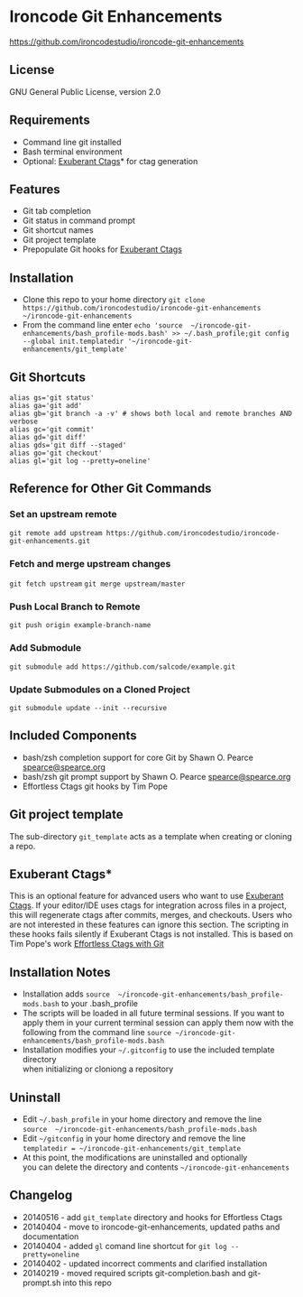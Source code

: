 Ironcode Git Enhancements
=========================
https://github.com/ironcodestudio/ironcode-git-enhancements

License
-------
GNU General Public License, version 2.0

Requirements
------------
* Command line git installed
* Bash terminal environment
* Optional: [Exuberant Ctags](http://ctags.sourceforge.net/)* for ctag generation

Features
--------
* Git tab completion
* Git status in command prompt
* Git shortcut names
* Git project template
* Prepopulate Git hooks for [Exuberant Ctags](http://ctags.sourceforge.net/)

Installation
------------
* Clone this repo to your home directory `git clone https://github.com/ironcodestudio/ironcode-git-enhancements ~/ironcode-git-enhancements`
* From the command line enter `echo 'source  ~/ironcode-git-enhancements/bash_profile-mods.bash' >> ~/.bash_profile;git config --global init.templatedir '~/ironcode-git-enhancements/git_template'`

Git Shortcuts
-------------
```
alias gs='git status'
alias ga='git add'
alias gb='git branch -a -v' # shows both local and remote branches AND verbose
alias gc='git commit'
alias gd='git diff'
alias gds='git diff --staged'
alias go='git checkout'
alias gl='git log --pretty=oneline'
```

Reference for Other Git Commands
--------------------------------
### Set an upstream remote
`git remote add upstream https://github.com/ironcodestudio/ironcode-git-enhancements.git`

### Fetch and merge upstream changes
`git fetch upstream`
`git merge upstream/master`

### Push Local Branch to Remote
`git push origin example-branch-name`

### Add Submodule
`git submodule add https://github.com/salcode/example.git`

### Update Submodules on a Cloned Project
`git submodule update --init --recursive`

Included Components
-------------------
* bash/zsh completion support for core Git by Shawn O. Pearce <spearce@spearce.org>
* bash/zsh git prompt support by Shawn O. Pearce <spearce@spearce.org>
* Effortless Ctags git hooks by Tim Pope 

Git project template
--------------------
The sub-directory `git_template` acts as a template when creating or cloning a repo.

Exuberant Ctags*
--------------------------------------------------------------
This is an optional feature for advanced users who want to use
[Exuberant Ctags](http://ctags.sourceforge.net/).  If your editor/IDE uses ctags for 
integration across files in a project, this will regenerate ctags after commits, merges, and checkouts.
Users who are not interested in these features can ignore this section.
The scripting in these hooks fails silently if 
Exuberant Ctags is not installed.
This is based on Tim Pope's work [Effortless Ctags with Git](http://tbaggery.com/2011/08/08/effortless-ctags-with-git.html)

Installation Notes
------------------
* Installation adds `source  ~/ironcode-git-enhancements/bash_profile-mods.bash` to your .bash_profile
* The scripts will be loaded in all future terminal sessions.
If you want to apply them in your current terminal session can apply them now with
the following from the command line `source ~/ironcode-git-enhancements/bash_profile-mods.bash`
* Installation modifies your `~/.gitconfig` to use the included template directory  
when initializing or cloniong a repository

Uninstall
---------
* Edit `~/.bash_profile` in your home directory and remove the line  
`source  ~/ironcode-git-enhancements/bash_profile-mods.bash`
* Edit `~/gitconfig` in your home directory and remove the line  
`templatedir = ~/ironcode-git-enhancements/git_template`
* At this point, the modifications are uninstalled and optionally  
you can delete the directory and contents `~/ironcode-git-enhancements`

Changelog
------------
* 20140516 - add `git_template` directory and hooks for Effortless Ctags
* 20140404 - move to ironcode-git-enhancements, updated paths and documentation
* 20140404 - added `gl` comand line shortcut for `git log --pretty=oneline`
* 20140402 - updated incorrect comments and clarified installation  
* 20140219 - moved required scripts git-completion.bash and git-prompt.sh into this repo
